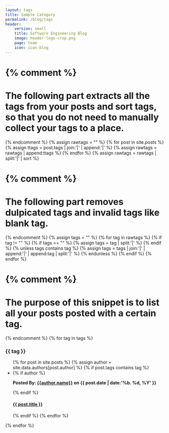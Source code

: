 ```yaml
---
layout: tags
title: Sample Category
permalink: /blog/tags
header: 
    version: small
    title: Software Engineering Blog
    image: header-logo-crop.png
    page: team
    icon: icon-blog
---
```



{% comment %}
=======================
The following part extracts all the tags from your posts and sort tags, so that you do not need to manually collect your tags to a place.
=======================
{% endcomment %}
{% assign rawtags = "" %}
{% for post in site.posts %}
  {% assign ttags = post.tags | join:'|' | append:'|' %}
  {% assign rawtags = rawtags | append:ttags %}
{% endfor %}
{% assign rawtags = rawtags | split:'|' | sort %}

{% comment %}
=======================
The following part removes dulpicated tags and invalid tags like blank tag.
=======================
{% endcomment %}
{% assign tags = "" %}
{% for tag in rawtags %}
  {% if tag != "" %}
    {% if tags == "" %}
      {% assign tags = tag | split:'|' %}
    {% endif %}
    {% unless tags contains tag %}
      {% assign tags = tags | join:'|' | append:'|' | append:tag | split:'|' %}
    {% endunless %}
  {% endif %}
{% endfor %}


{% comment %}
=======================
The purpose of this snippet is to list all your posts posted with a certain tag.
=======================
{% endcomment %}
{% for tag in tags %}
### {{ tag }}
  <div class="results">
    <ul class="no-bullet tags-list">
      {% for post in site.posts %}
        {% assign author = site.data.authors[post.author] %}
        {% if post.tags contains tag %}
        <li class="blog_teaser">
          {% if author %}
          <p class="post-author">
            <strong>Posted By: <a href="{{ site.url }}/blog/category/{{ post.author }}">{{author.name}}</a> on {{ post.date | date:'%b. %d, %Y' }}</strong>
          </p>
          {% endif %}
          <h4 class="post-title">
            <a href="{{ post.url }}">{{ post.title }}</a>
          </h4>
        </li>
        {% endif %}
      {% endfor %}
    </ul>
  </div>
{% endfor %}